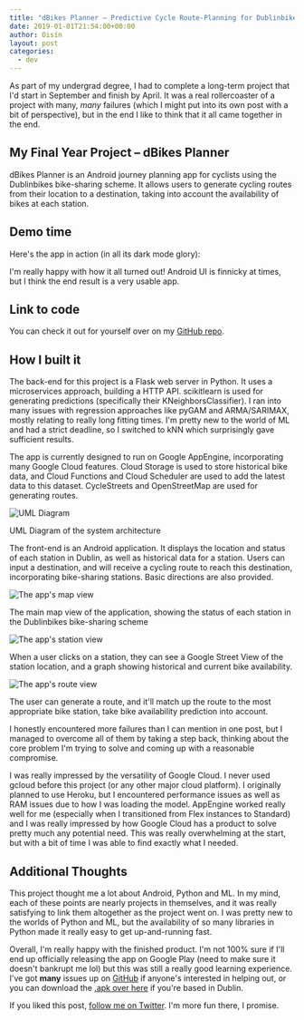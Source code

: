 ```yaml
---
title: "dBikes Planner – Predictive Cycle Route-Planning for Dublinbikes"
date: 2019-01-01T21:54:00+00:00
author: Oisín
layout: post
categories:
  - dev
---
```


As part of my undergrad degree, I had to complete a long-term project that I'd start in September and finish by April. It was a real rollercoaster of a project with many, _many_ failures (which I might put into its own post with a bit of perspective), but in the end I like to think that it all came together in the end.

## My Final Year Project – dBikes Planner

dBikes Planner is an Android journey planning app for cyclists using the Dublinbikes bike-sharing scheme. It allows users to generate cycling routes from their location to a destination, taking into account the availability of bikes at each station.

## Demo time

Here's the app in action (in all its dark mode glory):

<!-- {% youtube Bgo1CEgx-2w %} -->

I'm really happy with how it all turned out! Android UI is finnicky at times, but I think the end result is a very usable app.

## Link to code

You can check it out for yourself over on my [GitHub repo](https://github.com/oisinq/fyp).

## How I built it

The back-end for this project is a Flask web server in Python. It uses a microservices approach, building a HTTP API. scikitlearn is used for generating predictions (specifically their KNeighborsClassifier). I ran into many issues with regression approaches like pyGAM and ARMA/SARIMAX, mostly relating to really long fitting times. I'm pretty new to the world of ML and had a strict deadline, so I switched to kNN which surprisingly gave sufficient results.

The app is currently designed to run on Google AppEngine, incorporating many Google Cloud features. Cloud Storage is used to store historical bike data, and Cloud Functions and Cloud Scheduler are used to add the latest data to this dataset. CycleStreets and OpenStreetMap are used for generating routes.

![UML Diagram](https://dev-to-uploads.s3.amazonaws.com/i/teas901k5a8a88c3engo.png)

<figcaption>UML Diagram of the system architecture</figcaption>

The front-end is an Android application. It displays the location and status of each station in Dublin, as well as historical data for a station. Users can input a destination, and will receive a cycling route to reach this destination, incorporating bike-sharing stations. Basic directions are also provided.

![The app's map view](https://dev-to-uploads.s3.amazonaws.com/i/y7caju8eei9nejqyz9wf.jpg)

<figcaption>The main map view of the application, showing the status of each station in the Dublinbikes bike-sharing scheme</figcaption>

![The app's station view](https://dev-to-uploads.s3.amazonaws.com/i/na3fwj0sluei7kaniz24.jpg)

<figcaption>When a user clicks on a station, they can see a Google Street View of the station location, and a graph showing historical and current bike availability.</figcaption>

![The app's route view](https://dev-to-uploads.s3.amazonaws.com/i/elfz88g01ev4klxiyumi.jpg)

<figcaption>The user can generate a route, and it'll match up the route to the most appropriate bike station, take bike availability prediction into account.</figcaption>

I honestly encountered more failures than I can mention in one post, but I managed to overcome all of them by taking a step back, thinking about the core problem I'm trying to solve and coming up with a reasonable compromise.

I was really impressed by the versatility of Google Cloud. I never used gcloud before this project (or any other major cloud platform). I originally planned to use Heroku, but I encountered performance issues as well as RAM issues due to how I was loading the model. AppEngine worked really well for me (especially when I transitioned from Flex instances to Standard) and I was really impressed by how Google Cloud has a product to solve pretty much any potential need. This was really overwhelming at the start, but with a bit of time I was able to find exactly what I needed.

## Additional Thoughts

This project thought me a lot about Android, Python and ML. In my mind, each of these points are nearly projects in themselves, and it was really satisfying to link them altogether as the project went on. I was pretty new to the worlds of Python and ML, but the availability of so many libraries in Python made it really easy to get up-and-running fast.

Overall, I'm really happy with the finished product. I'm not 100% sure if I'll end up officially releasing the app on Google Play (need to make sure it doesn't bankrupt me lol) but this was still a really good learning experience. I've got **many** issues up on [GitHub](https://github.com/oisinq/fyp/issues) if anyone's interested in helping out, or you can download the [.apk over here](https://github.com/oisinq/fyp/releases) if you're based in Dublin.

If you liked this post, [follow me on Twitter](https://twitter.com/oisinq_). I'm more fun there, I promise.
